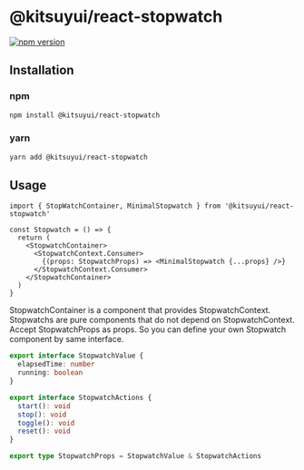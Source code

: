 # @kitsuyui/react-stopwatch

[![npm version](https://badge.fury.io/js/@kitsuyui%2Freact-stopwatch.svg)](https://badge.fury.io/js/@kitsuyui%2Freact-stopwatch)

## Installation

### npm

```sh
npm install @kitsuyui/react-stopwatch
```

### yarn

```sh
yarn add @kitsuyui/react-stopwatch
```

## Usage

```tsx
import { StopWatchContainer, MinimalStopwatch } from '@kitsuyui/react-stopwatch'

const Stopwatch = () => {
  return (
    <StopwatchContainer>
      <StopwatchContext.Consumer>
        {(props: StopwatchProps) => <MinimalStopwatch {...props} />}
      </StopwatchContext.Consumer>
    </StopwatchContainer>
  )
}
```

StopwatchContainer is a component that provides StopwatchContext.
Stopwatchs are pure components that do not depend on StopwatchContext. Accept StopwatchProps as props.
So you can define your own Stopwatch component by same interface.

```typescript
export interface StopwatchValue {
  elapsedTime: number
  running: boolean
}

export interface StopwatchActions {
  start(): void
  stop(): void
  toggle(): void
  reset(): void
}

export type StopwatchProps = StopwatchValue & StopwatchActions
```
